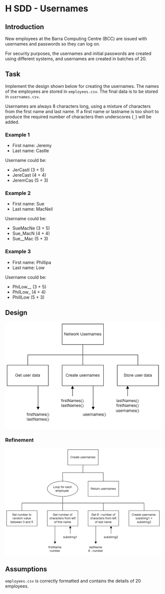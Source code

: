 # H SDD - Usernames

## Introduction

New employees at the Barra Computing Centre (BCC) are issued with usernames and passwords so they can log on.

For security purposes, the usernames and initial passwords are created using different systems, and usernames are created in batches of 20.

## Task

Implement the design shown below for creating the usernames.  The names of the employees are stored in `employees.csv`.  The final data is to be stored in `usernames.csv`.

Usernames are always 8 characters long, using a mixture of characters from the first name and last name.  If a first name or lastname is too short to produce the required number of characters then underscores (`_`) will be added.

### Example 1

* First name: Jeremy
* Last name: Castle

Username could be:

* JerCastl (3 + 5)
* JereCast (4 + 4)
* JeremCas (5 + 3)

### Example 2

* First name: Sue
* Last name: MacNeil

Username could be:

* SueMacNe (3 + 5)
* Sue_MacN (4 + 4)
* Sue__Mac (5 + 3)

### Example 3

* First name: Phillipa
* Last name: Low

Username could be:

* PhiLow__ (3 + 5)
* PhilLow_ (4 + 4)
* PhillLow (5 + 3)

## Design

![Structure diagram](assets/SD.png)

### Refinement

![Structure diagram](assets/Refinement.png)

## Assumptions

`employees.csv` is correctly formatted and contains the details of 20 employees.